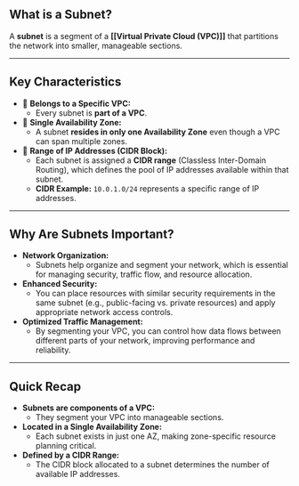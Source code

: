 ## **What is a Subnet?**

A **subnet** is a segment of a **[[Virtual Private Cloud (VPC)]]** that partitions the network into smaller, manageable sections.

---

## **Key Characteristics**

- 🏢 **Belongs to a Specific VPC:**
    - Every subnet is **part of a VPC**.
- 📍 **Single Availability Zone:**
    - A subnet **resides in only one Availability Zone** even though a VPC can span multiple zones.
- 🔢 **Range of IP Addresses (CIDR Block):**
    - Each subnet is assigned a **CIDR range** (Classless Inter-Domain Routing), which defines the pool of IP addresses available within that subnet.
    - **CIDR Example:** `10.0.1.0/24` represents a specific range of IP addresses.

---

## **Why Are Subnets Important?**

- **Network Organization:**
    - Subnets help organize and segment your network, which is essential for managing security, traffic flow, and resource allocation.
- **Enhanced Security:**
    - You can place resources with similar security requirements in the same subnet (e.g., public-facing vs. private resources) and apply appropriate network access controls.
- **Optimized Traffic Management:**
    - By segmenting your VPC, you can control how data flows between different parts of your network, improving performance and reliability.

---

## **Quick Recap**

- **Subnets are components of a VPC:**
    - They segment your VPC into manageable sections.
- **Located in a Single Availability Zone:**
    - Each subnet exists in just one AZ, making zone-specific resource planning critical.
- **Defined by a CIDR Range:**
    - The CIDR block allocated to a subnet determines the number of available IP addresses.